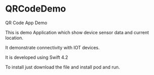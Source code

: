 # QRCodeDemo
QR Code App Demo


This is demo Application which show device sensor data and current location.

It demonstrate connectivity with IOT devices.

It is developed using Swift 4.2

To install just download the file and install pod and run.
